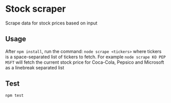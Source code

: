 # Stock scraper

Scrape data for stock prices based on input

## Usage

After `npm install`, run the command: `node scrape <tickers>` where tickers is a space-separated
list of tickers to fetch. For example `node scrape KO PEP MSFT` will fetch the current stock price
for Coca-Cola, Pepsico and Microsoft as a linebreak separated list

## Test

`npm test`

